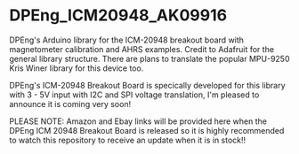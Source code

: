 # DPEng_ICM20948_AK09916
DPEng's Arduino library for the ICM-20948 breakout board with magnetometer calibration and AHRS examples. Credit to Adafruit for the general library structure. There are plans to translate the popular MPU-9250 Kris Winer library for this device too.

DPEng's ICM-20948 Breakout Board is specically developed for this library with 3 - 5V input with I2C and SPI voltage translation, I'm pleased to announce it is coming very soon!

PLEASE NOTE: Amazon and Ebay links will be provided here when the DPEng ICM 20948 Breakout Board is released so it is highly recommended to watch this repository to receive an update when it is in stock!!
